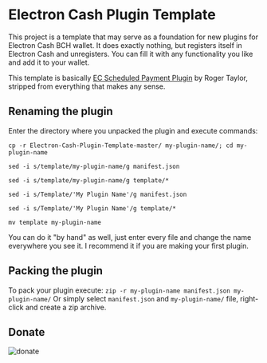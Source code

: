 # Electron Cash Plugin Template

This project is a template that may serve as a foundation for new plugins for Electron Cash BCH wallet. 
It does exactly nothing, but registers itself in Electron Cash and unregisters. You can fill it with any functionality you like
and add it to your wallet.

This template is basically [EC Scheduled Payment Plugin](https://github.com/rt121212121/electron_cash_scheduled_payments_plugin) 
by Roger Taylor, stripped from everything that makes any sense. 

## Renaming the plugin
Enter the directory where you unpacked the plugin and execute commands:

```cp -r Electron-Cash-Plugin-Template-master/ my-plugin-name/; cd my-plugin-name```

```sed -i s/template/my-plugin-name/g manifest.json```

```sed -i s/template/my-plugin-name/g template/*```

```sed -i s/Template/'My Plugin Name'/g manifest.json```

```sed -i s/Template/'My Plugin Name'/g template/*```

```mv template my-plugin-name```

You can do it "by hand" as well, just enter every file and change the name everywhere you see it. I recommend it if you are making your first plugin.

## Packing the plugin
To pack your plugin execute:
```zip -r my-plugin-name manifest.json my-plugin-name/```
Or simply select ```manifest.json``` and ```my-plugin-name/``` file, right-click and create a zip archive. 

## Donate

![donate](/donate.png)
